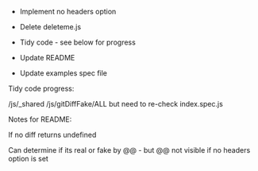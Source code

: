 * Implement no headers option

* Delete deleteme.js

* Tidy code - see below for progress

* Update README

* Update examples spec file

Tidy code progress:

/js/_shared
/js/gitDiffFake/ALL but need to re-check index.spec.js

Notes for README:

If no diff returns undefined

Can determine if its real or fake by @@ - but @@ not visible if no headers option is set
